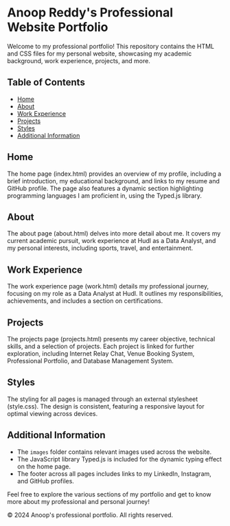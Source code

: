 # Anoop Reddy's Professional Website Portfolio

Welcome to my professional portfolio! This repository contains the HTML and CSS files for my personal website, showcasing my academic background, work experience, projects, and more.

## Table of Contents
- [Home](#home)
- [About](#about)
- [Work Experience](#work-experience)
- [Projects](#projects)
- [Styles](#styles)
- [Additional Information](#additional-information)

## Home <a name="home"></a>
The home page (index.html) provides an overview of my profile, including a brief introduction, my educational background, and links to my resume and GitHub profile. The page also features a dynamic section highlighting programming languages I am proficient in, using the Typed.js library.

## About <a name="about"></a>
The about page (about.html) delves into more detail about me. It covers my current academic pursuit, work experience at Hudl as a Data Analyst, and my personal interests, including sports, travel, and entertainment.

## Work Experience <a name="work-experience"></a>
The work experience page (work.html) details my professional journey, focusing on my role as a Data Analyst at Hudl. It outlines my responsibilities, achievements, and includes a section on certifications.

## Projects <a name="projects"></a>
The projects page (projects.html) presents my career objective, technical skills, and a selection of projects. Each project is linked for further exploration, including Internet Relay Chat, Venue Booking System, Professional Portfolio, and Database Management System.

## Styles <a name="styles"></a>
The styling for all pages is managed through an external stylesheet (style.css). The design is consistent, featuring a responsive layout for optimal viewing across devices.

## Additional Information <a name="additional-information"></a>
- The `images` folder contains relevant images used across the website.
- The JavaScript library Typed.js is included for the dynamic typing effect on the home page.
- The footer across all pages includes links to my LinkedIn, Instagram, and GitHub profiles.

Feel free to explore the various sections of my portfolio and get to know more about my professional and personal journey!

© 2024 Anoop's professional portfolio. All rights reserved.
